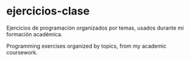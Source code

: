# ejercicios-clase

Ejercicios de programación organizados por temas, usados durante mi formación académica. 

Programming exercises organized by topics, from my academic coursework.

